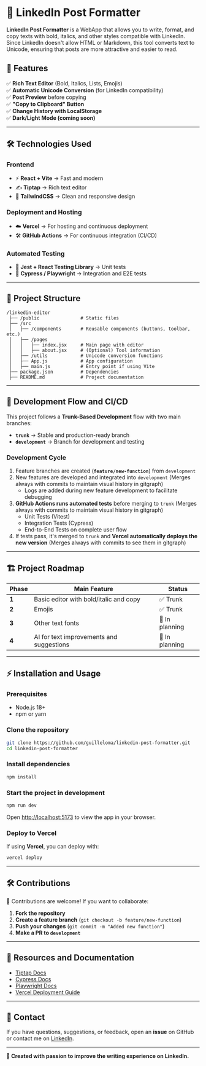 # 📝 LinkedIn Post Formatter

**LinkedIn Post Formatter** is a WebApp that allows you to write, format, and copy texts with bold, italics, and other styles compatible with LinkedIn. Since LinkedIn doesn't allow HTML or Markdown, this tool converts text to Unicode, ensuring that posts are more attractive and easier to read.

## 🚀 Features

✅ **Rich Text Editor** (Bold, Italics, Lists, Emojis)  
✅ **Automatic Unicode Conversion** (for LinkedIn compatibility)  
✅ **Post Preview** before copying  
✅ **"Copy to Clipboard" Button**  
✅ **Change History with LocalStorage**  
✅ **Dark/Light Mode (coming soon)**  

---

## 🛠️ Technologies Used

### **Frontend**
- ⚡ **React + Vite** → Fast and modern
- ✍️ **Tiptap** → Rich text editor
- 🎨 **TailwindCSS** → Clean and responsive design

### **Deployment and Hosting**
- ☁️ **Vercel** → For hosting and continuous deployment
- 🛠 **GitHub Actions** → For continuous integration (CI/CD)

### **Automated Testing**
- 🧪 **Jest + React Testing Library** → Unit tests
- 🔄 **Cypress / Playwright** → Integration and E2E tests

---

## 📌 Project Structure

```
/linkedin-editor
 ├── /public               # Static files
 ├── /src
 │   ├── /components       # Reusable components (buttons, toolbar, etc.)
 │   ├── /pages
 │   │   ├── index.jsx     # Main page with editor
 │   │   ├── about.jsx     # (Optional) Tool information
 │   ├── /utils            # Unicode conversion functions
 │   ├── App.js            # App configuration
 │   ├── main.js           # Entry point if using Vite
 ├── package.json          # Dependencies
 ├── README.md             # Project documentation
```

---

## 🔄 Development Flow and CI/CD

This project follows a **Trunk-Based Development** flow with two main branches:

- **`trunk`** → Stable and production-ready branch
- **`development`** → Branch for development and testing

### **Development Cycle**
1. Feature branches are created (**`feature/new-function`**) from `development`
2. New features are developed and integrated into `development` (Merges always with commits to maintain visual history in gitgraph)
    - Logs are added during new feature development to facilitate debugging
3. **GitHub Actions runs automated tests** before merging to `trunk` (Merges always with commits to maintain visual history in gitgraph)
    - Unit Tests (Vitest)
    - Integration Tests (Cypress)
    - End-to-End Tests on complete user flow
4. If tests pass, it's merged to `trunk` and **Vercel automatically deploys the new version** (Merges always with commits to see them in gitgraph)

---

## 🏗️ Project Roadmap

| Phase | Main Feature | Status |
|------|------------------|--------|
| **1** | Basic editor with bold/italic and copy | ✅ Trunk |
| **2** | Emojis | ✅ Trunk|
| **3** | Other text fonts | 🚧 In planning |
| **4** | AI for text improvements and suggestions | 🚧 In planning |

---

## ⚡ Installation and Usage

### **Prerequisites**
- Node.js 18+
- npm or yarn

### **Clone the repository**
```bash
git clone https://github.com/guilleloma/linkedin-post-formatter.git
cd linkedin-post-formatter
```

### **Install dependencies**
```bash
npm install
```

### **Start the project in development**
```bash
npm run dev
```
Open [http://localhost:5173](http://localhost:5173) to view the app in your browser.

### **Deploy to Vercel**
If using **Vercel**, you can deploy with:
```bash
vercel deploy
```

---

## 🛠 Contributions

🚀 Contributions are welcome! If you want to collaborate:
1. **Fork the repository**
2. **Create a feature branch** (`git checkout -b feature/new-function`)
3. **Push your changes** (`git commit -m "Added new function"`)
4. **Make a PR to `development`**

---

## 🔗 Resources and Documentation

- [Tiptap Docs](https://tiptap.dev/docs)
- [Cypress Docs](https://www.cypress.io/)
- [Playwright Docs](https://playwright.dev/)
- [Vercel Deployment Guide](https://vercel.com/docs)

---

## 📢 Contact
If you have questions, suggestions, or feedback, open an **issue** on GitHub or contact me on [LinkedIn](https://www.linkedin.com/in/guillermolopezmarin/).

---

**🚀 Created with passion to improve the writing experience on LinkedIn.**  
```

